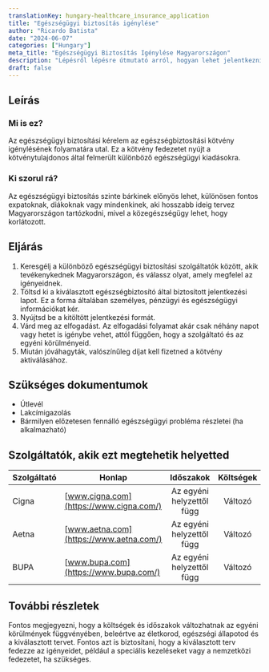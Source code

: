 ```yaml
---
translationKey: hungary-healthcare_insurance_application
title: "Egészségügyi biztosítás igénylése"
author: "Ricardo Batista"
date: "2024-06-07"
categories: ["Hungary"]
meta_title: "Egészségügyi Biztosítás Igénylése Magyarországon"
description: "Lépésről lépésre útmutató arról, hogyan lehet jelentkezni egészségügyi biztosításra Magyarországon"
draft: false
---
```


## Leírás
### Mi is ez?
Az egészségügyi biztosítási kérelem az egészségbiztosítási kötvény igénylésének folyamatára utal. Ez a kötvény fedezetet nyújt a kötvénytulajdonos által felmerült különböző egészségügyi kiadásokra.

### Ki szorul rá?
Az egészségügyi biztosítás szinte bárkinek előnyös lehet, különösen fontos expatoknak, diákoknak vagy mindenkinek, aki hosszabb ideig tervez Magyarországon tartózkodni, mivel a közegészségügy lehet, hogy korlátozott.

## Eljárás

1. Keresgélj a különböző egészségügyi biztosítási szolgáltatók között, akik tevékenykednek Magyarországon, és válassz olyat, amely megfelel az igényeidnek.
2. Töltsd ki a kiválasztott egészségbiztosító által biztosított jelentkezési lapot. Ez a forma általában személyes, pénzügyi és egészségügyi információkat kér.
3. Nyújtsd be a kitöltött jelentkezési formát.
4. Várd meg az elfogadást. Az elfogadási folyamat akár csak néhány napot vagy hetet is igénybe vehet, attól függően, hogy a szolgáltató és az egyéni körülményeid.
5. Miután jóváhagyták, valószínűleg díjat kell fizetned a kötvény aktiválásához.

## Szükséges dokumentumok
* Útlevél
* Lakcímigazolás
* Bármilyen előzetesen fennálló egészségügyi probléma részletei (ha alkalmazható)

## Szolgáltatók, akik ezt megtehetik helyetted

| Szolgáltató     |     Honlap      |     Időszakok    |       Költségek |
| --------------- | --------------- |  :-------------: | :-------------: |
| Cigna           |  [www.cigna.com](https://www.cigna.com/)   | Az egyéni helyzettől függ | Változó |
| Aetna           | [www.aetna.com](https://www.aetna.com/)   | Az egyéni helyzettől függ | Változó |
| BUPA            | [www.bupa.com](https://www.bupa.com/)   | Az egyéni helyzettől függ | Változó |

## További részletek
Fontos megjegyezni, hogy a költségek és időszakok változhatnak az egyéni körülmények függvényében, beleértve az életkorod, egészségi állapotod és a kiválasztott tervet. Fontos azt is biztosítani, hogy a kiválasztott terv fedezze az igényeidet, például a speciális kezeléseket vagy a nemzetközi fedezetet, ha szükséges.